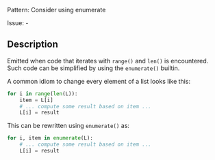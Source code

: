 Pattern: Consider using enumerate

Issue: -

## Description

Emitted when code that iterates with `range()` and `len()` is encountered. Such code can be simplified by using the `enumerate()` builtin.

A common idiom to change every element of a list looks like this: 

```python
for i in range(len(L)):
    item = L[i]
    # ... compute some result based on item ...
    L[i] = result
```

This can be rewritten using `enumerate()` as: 

```python
for i, item in enumerate(L):
    # ... compute some result based on item ...
    L[i] = result
```